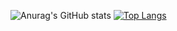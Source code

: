 ![Anurag's GitHub stats](https://github-readme-stats.vercel.app/api?username=gandalf279&show=reviews,discussions_started,discussions_answered,prs_merged,prs_merged_percentage&show_icons=true&theme=neon&bg_color=00000000)
[![Top Langs](https://github-readme-stats.vercel.app/api/top-langs/?username=gandalf279)](https://github.com/anuraghazra/github-readme-stats)
